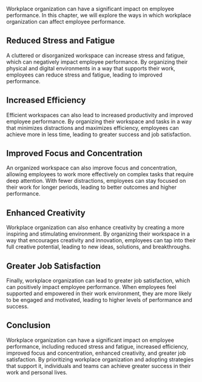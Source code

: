 
Workplace organization can have a significant impact on employee performance. In this chapter, we will explore the ways in which workplace organization can affect employee performance.

Reduced Stress and Fatigue
--------------------------

A cluttered or disorganized workspace can increase stress and fatigue, which can negatively impact employee performance. By organizing their physical and digital environments in a way that supports their work, employees can reduce stress and fatigue, leading to improved performance.

Increased Efficiency
--------------------

Efficient workspaces can also lead to increased productivity and improved employee performance. By organizing their workspace and tasks in a way that minimizes distractions and maximizes efficiency, employees can achieve more in less time, leading to greater success and job satisfaction.

Improved Focus and Concentration
--------------------------------

An organized workspace can also improve focus and concentration, allowing employees to work more effectively on complex tasks that require deep attention. With fewer distractions, employees can stay focused on their work for longer periods, leading to better outcomes and higher performance.

Enhanced Creativity
-------------------

Workplace organization can also enhance creativity by creating a more inspiring and stimulating environment. By organizing their workspace in a way that encourages creativity and innovation, employees can tap into their full creative potential, leading to new ideas, solutions, and breakthroughs.

Greater Job Satisfaction
------------------------

Finally, workplace organization can lead to greater job satisfaction, which can positively impact employee performance. When employees feel supported and empowered in their work environment, they are more likely to be engaged and motivated, leading to higher levels of performance and success.

Conclusion
----------

Workplace organization can have a significant impact on employee performance, including reduced stress and fatigue, increased efficiency, improved focus and concentration, enhanced creativity, and greater job satisfaction. By prioritizing workplace organization and adopting strategies that support it, individuals and teams can achieve greater success in their work and personal lives.
